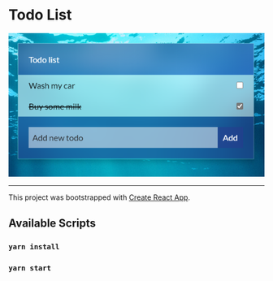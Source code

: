 # Todo List

<center>
  <img src="./docs/screenshot.png" />
</center>

---

This project was bootstrapped with [Create React App](https://github.com/facebook/create-react-app).

## Available Scripts

### `yarn install`
### `yarn start`

